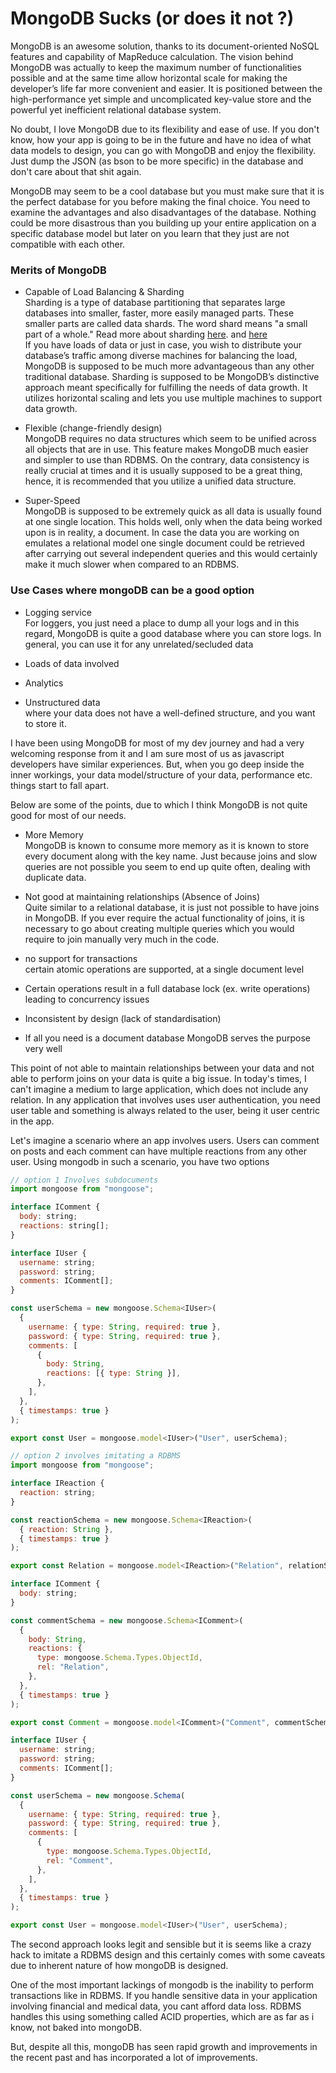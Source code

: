# MongoDB Sucks (or does it not ?)

MongoDB is an awesome solution, thanks to its document-oriented NoSQL features and capability of MapReduce calculation. The vision behind MongoDB was actually to keep the maximum number of functionalities possible and at the same time allow horizontal scale for making the developer’s life far more convenient and easier. It is positioned between the high-performance yet simple and uncomplicated key-value store and the powerful yet inefficient relational database system.

No doubt, I love MongoDB due to its flexibility and ease of use. If you don't know, how your app is going to be in the future and have no idea of what data models to design, you can go with MongoDB and enjoy the flexibility. Just dump the JSON (as bson to be more specific) in the database and don't care about that shit again.

MongoDB may seem to be a cool database but you must make sure that it is the perfect database for you before making the final choice. You need to examine the advantages and also disadvantages of the database. Nothing could be more disastrous than you building up your entire application on a specific database model but later on you learn that they just are not compatible with each other.

### Merits of MongoDB

*   Capable of Load Balancing & Sharding  
    Sharding is a type of database partitioning that separates large databases into smaller, faster, more easily managed parts. These smaller parts are called data shards. The word shard means "a small part of a whole." Read more about sharding [here](https://www.techtarget.com/searchoracle/definition/sharding). and [here](https://www.geeksforgeeks.org/what-is-sharding/)  
    If you have loads of data or just in case, you wish to distribute your database’s traffic among diverse machines for balancing the load, MongoDB is supposed to be much more advantageous than any other traditional database. Sharding is supposed to be MongoDB’s distinctive approach meant specifically for fulfilling the needs of data growth. It utilizes horizontal scaling and lets you use multiple machines to support data growth.
    
*   Flexible (change-friendly design)  
    MongoDB requires no data structures which seem to be unified across all objects that are in use. This feature makes MongoDB much easier and simpler to use than RDBMS. On the contrary, data consistency is really crucial at times and it is usually supposed to be a great thing, hence, it is recommended that you utilize a unified data structure.
    
*   Super-Speed  
    MongoDB is supposed to be extremely quick as all data is usually found at one single location. This holds well, only when the data being worked upon is in reality, a document. In case the data you are working on emulates a relational model one single document could be retrieved after carrying out several independent queries and this would certainly make it much slower when compared to an RDBMS.
    

### Use Cases where mongoDB can be a good option

*   Logging service  
    For loggers, you just need a place to dump all your logs and in this regard, MongoDB is quite a good database where you can store logs. In general, you can use it for any unrelated/secluded data
    
*   Loads of data involved
    
*   Analytics
    
*   Unstructured data  
    where your data does not have a well-defined structure, and you want to store it.
    

I have been using MongoDB for most of my dev journey and had a very welcoming response from it and I am sure most of us as javascript developers have similar experiences. But, when you go deep inside the inner workings, your data model/structure of your data, performance etc. things start to fall apart.

Below are some of the points, due to which I think MongoDB is not quite good for most of our needs.

*   More Memory  
    MongoDB is known to consume more memory as it is known to store every document along with the key name. Just because joins and slow queries are not possible you seem to end up quite often, dealing with duplicate data.
    
*   Not good at maintaining relationships (Absence of Joins)  
    Quite similar to a relational database, it is just not possible to have joins in MongoDB. If you ever require the actual functionality of joins, it is necessary to go about creating multiple queries which you would require to join manually very much in the code.
    
*   no support for transactions  
    certain atomic operations are supported, at a single document level
    
*   Certain operations result in a full database lock (ex. write operations) leading to concurrency issues
    
*   Inconsistent by design (lack of standardisation)
    
*   If all you need is a document database MongoDB serves the purpose very well
    

This point of not able to maintain relationships between your data and not able to perform joins on your data is quite a big issue. In today's times, I can't imagine a medium to large application, which does not include any relation. In any application that involves uses user authentication, you need user table and something is always related to the user, being it user centric in the app.

Let's imagine a scenario where an app involves users. Users can comment on posts and each comment can have multiple reactions from any other user. Using mongodb in such a scenario, you have two options

```javascript
// option 1 Involves subdocuments
import mongoose from "mongoose";

interface IComment {
  body: string;
  reactions: string[];
}

interface IUser {
  username: string;
  password: string;
  comments: IComment[];
}

const userSchema = new mongoose.Schema<IUser>(
  {
    username: { type: String, required: true },
    password: { type: String, required: true },
    comments: [
      {
        body: String,
        reactions: [{ type: String }],
      },
    ],
  },
  { timestamps: true }
);

export const User = mongoose.model<IUser>("User", userSchema);
```

```javascript
// option 2 involves imitating a RDBMS
import mongoose from "mongoose";

interface IReaction {
  reaction: string;
}

const reactionSchema = new mongoose.Schema<IReaction>(
  { reaction: String },
  { timestamps: true }
);

export const Relation = mongoose.model<IReaction>("Relation", relationSchema);

interface IComment {
  body: string;
}

const commentSchema = new mongoose.Schema<IComment>(
  {
    body: String,
    reactions: {
      type: mongoose.Schema.Types.ObjectId,
      rel: "Relation",
    },
  },
  { timestamps: true }
);

export const Comment = mongoose.model<IComment>("Comment", commentSchema);

interface IUser {
  username: string;
  password: string;
  comments: IComment[];
}

const userSchema = new mongoose.Schema(
  {
    username: { type: String, required: true },
    password: { type: String, required: true },
    comments: [
      {
        type: mongoose.Schema.Types.ObjectId,
        rel: "Comment",
      },
    ],
  },
  { timestamps: true }
);

export const User = mongoose.model<IUser>("User", userSchema);
```

The second approach looks legit and sensible but it is seems like a crazy hack to imitate a RDBMS design and this certainly comes with some caveats due to inherent nature of how mongoDB is designed.

One of the most important lackings of mongodb is the inability to perform transactions like in RDBMS. If you handle sensitive data in your application involving financial and medical data, you cant afford data loss. RDBMS handles this using something called ACID properties, which are as far as i know, not baked into mongoDB.

But, despite all this, mongoDB has seen rapid growth and improvements in the recent past and has incorporated a lot of improvements.